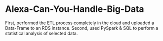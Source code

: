 # Alexa-Can-You-Handle-Big-Data
First, performed the ETL process completely in the cloud and uploaded a Data-Frame to an RDS instance. Second, used PySpark &amp; SQL to perform a statistical analysis of selected data.

